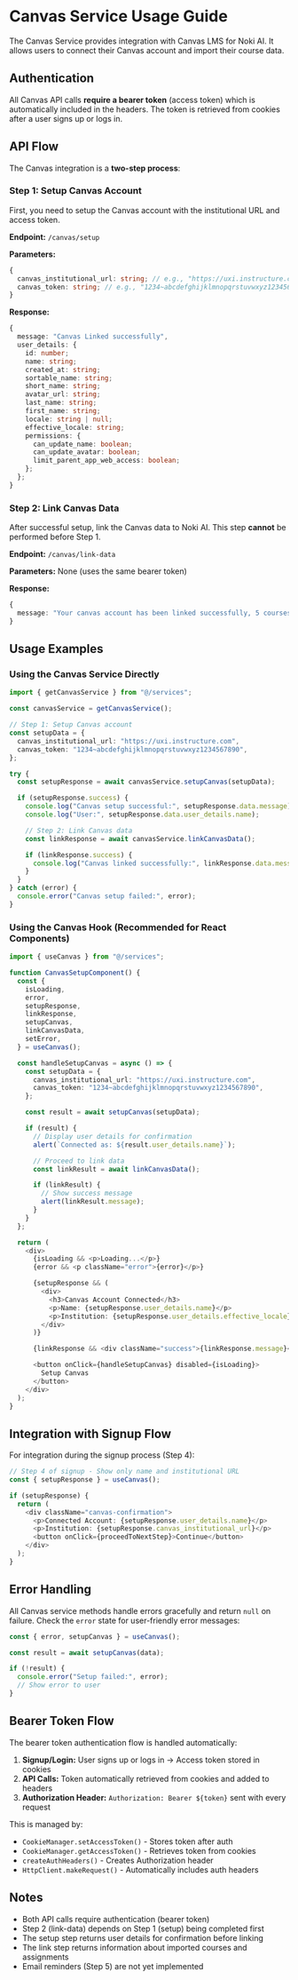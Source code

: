 # Canvas Service Usage Guide

The Canvas Service provides integration with Canvas LMS for Noki AI. It allows users to connect their Canvas account and import their course data.

## Authentication

All Canvas API calls **require a bearer token** (access token) which is automatically included in the headers. The token is retrieved from cookies after a user signs up or logs in.

## API Flow

The Canvas integration is a **two-step process**:

### Step 1: Setup Canvas Account

First, you need to setup the Canvas account with the institutional URL and access token.

**Endpoint:** `/canvas/setup`

**Parameters:**

```typescript
{
  canvas_institutional_url: string; // e.g., "https://uxi.instructure.com"
  canvas_token: string; // e.g., "1234~abcdefghijklmnopqrstuvwxyz1234567890"
}
```

**Response:**

```typescript
{
  message: "Canvas Linked successfully",
  user_details: {
    id: number;
    name: string;
    created_at: string;
    sortable_name: string;
    short_name: string;
    avatar_url: string;
    last_name: string;
    first_name: string;
    locale: string | null;
    effective_locale: string;
    permissions: {
      can_update_name: boolean;
      can_update_avatar: boolean;
      limit_parent_app_web_access: boolean;
    };
  };
}
```

### Step 2: Link Canvas Data

After successful setup, link the Canvas data to Noki AI. This step **cannot** be performed before Step 1.

**Endpoint:** `/canvas/link-data`

**Parameters:** None (uses the same bearer token)

**Response:**

```typescript
{
  message: "Your canvas account has been linked successfully, 5 courses and 23 assignments loaded to your Noki account.";
}
```

## Usage Examples

### Using the Canvas Service Directly

```typescript
import { getCanvasService } from "@/services";

const canvasService = getCanvasService();

// Step 1: Setup Canvas account
const setupData = {
  canvas_institutional_url: "https://uxi.instructure.com",
  canvas_token: "1234~abcdefghijklmnopqrstuvwxyz1234567890",
};

try {
  const setupResponse = await canvasService.setupCanvas(setupData);

  if (setupResponse.success) {
    console.log("Canvas setup successful:", setupResponse.data.message);
    console.log("User:", setupResponse.data.user_details.name);

    // Step 2: Link Canvas data
    const linkResponse = await canvasService.linkCanvasData();

    if (linkResponse.success) {
      console.log("Canvas linked successfully:", linkResponse.data.message);
    }
  }
} catch (error) {
  console.error("Canvas setup failed:", error);
}
```

### Using the Canvas Hook (Recommended for React Components)

```typescript
import { useCanvas } from "@/services";

function CanvasSetupComponent() {
  const {
    isLoading,
    error,
    setupResponse,
    linkResponse,
    setupCanvas,
    linkCanvasData,
    setError,
  } = useCanvas();

  const handleSetupCanvas = async () => {
    const setupData = {
      canvas_institutional_url: "https://uxi.instructure.com",
      canvas_token: "1234~abcdefghijklmnopqrstuvwxyz1234567890",
    };

    const result = await setupCanvas(setupData);

    if (result) {
      // Display user details for confirmation
      alert(`Connected as: ${result.user_details.name}`);

      // Proceed to link data
      const linkResult = await linkCanvasData();

      if (linkResult) {
        // Show success message
        alert(linkResult.message);
      }
    }
  };

  return (
    <div>
      {isLoading && <p>Loading...</p>}
      {error && <p className="error">{error}</p>}

      {setupResponse && (
        <div>
          <h3>Canvas Account Connected</h3>
          <p>Name: {setupResponse.user_details.name}</p>
          <p>Institution: {setupResponse.user_details.effective_locale}</p>
        </div>
      )}

      {linkResponse && <div className="success">{linkResponse.message}</div>}

      <button onClick={handleSetupCanvas} disabled={isLoading}>
        Setup Canvas
      </button>
    </div>
  );
}
```

## Integration with Signup Flow

For integration during the signup process (Step 4):

```typescript
// Step 4 of signup - Show only name and institutional URL
const { setupResponse } = useCanvas();

if (setupResponse) {
  return (
    <div className="canvas-confirmation">
      <p>Connected Account: {setupResponse.user_details.name}</p>
      <p>Institution: {setupResponse.canvas_institutional_url}</p>
      <button onClick={proceedToNextStep}>Continue</button>
    </div>
  );
}
```

## Error Handling

All Canvas service methods handle errors gracefully and return `null` on failure. Check the `error` state for user-friendly error messages:

```typescript
const { error, setupCanvas } = useCanvas();

const result = await setupCanvas(data);

if (!result) {
  console.error("Setup failed:", error);
  // Show error to user
}
```

## Bearer Token Flow

The bearer token authentication flow is handled automatically:

1. **Signup/Login:** User signs up or logs in → Access token stored in cookies
2. **API Calls:** Token automatically retrieved from cookies and added to headers
3. **Authorization Header:** `Authorization: Bearer ${token}` sent with every request

This is managed by:

- `CookieManager.setAccessToken()` - Stores token after auth
- `CookieManager.getAccessToken()` - Retrieves token from cookies
- `createAuthHeaders()` - Creates Authorization header
- `HttpClient.makeRequest()` - Automatically includes auth headers

## Notes

- Both API calls require authentication (bearer token)
- Step 2 (link-data) depends on Step 1 (setup) being completed first
- The setup step returns user details for confirmation before linking
- The link step returns information about imported courses and assignments
- Email reminders (Step 5) are not yet implemented
